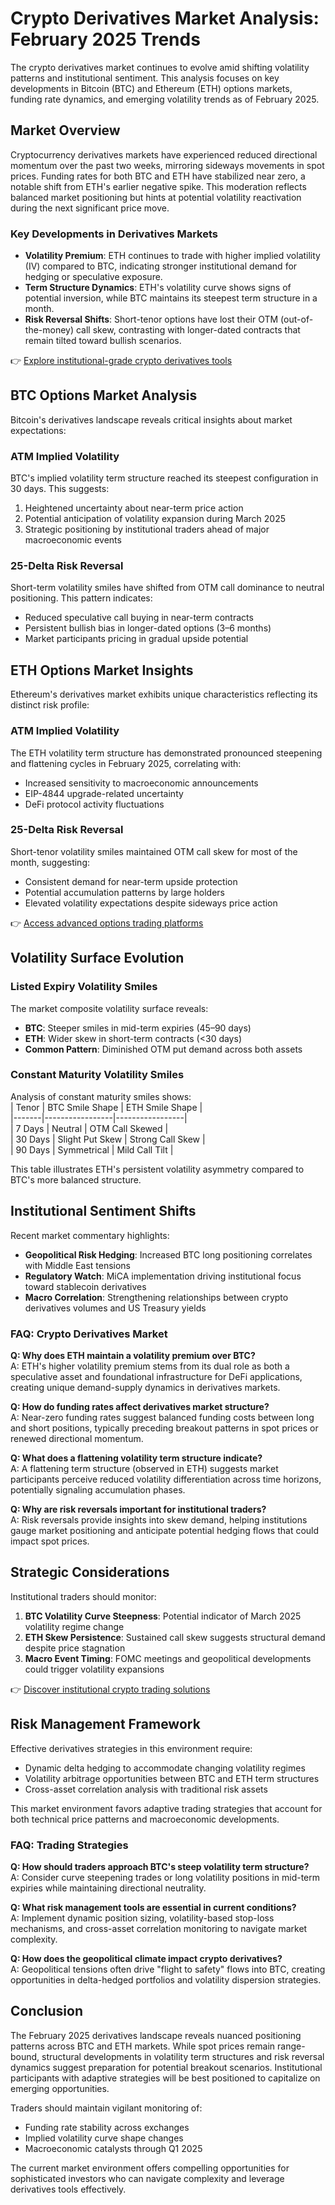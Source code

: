 # Crypto Derivatives Market Analysis: February 2025 Trends  

The crypto derivatives market continues to evolve amid shifting volatility patterns and institutional sentiment. This analysis focuses on key developments in Bitcoin (BTC) and Ethereum (ETH) options markets, funding rate dynamics, and emerging volatility trends as of February 2025.  

## Market Overview  

Cryptocurrency derivatives markets have experienced reduced directional momentum over the past two weeks, mirroring sideways movements in spot prices. Funding rates for both BTC and ETH have stabilized near zero, a notable shift from ETH's earlier negative spike. This moderation reflects balanced market positioning but hints at potential volatility reactivation during the next significant price move.  

### Key Developments in Derivatives Markets  
- **Volatility Premium**: ETH continues to trade with higher implied volatility (IV) compared to BTC, indicating stronger institutional demand for hedging or speculative exposure.  
- **Term Structure Dynamics**: ETH's volatility curve shows signs of potential inversion, while BTC maintains its steepest term structure in a month.  
- **Risk Reversal Shifts**: Short-tenor options have lost their OTM (out-of-the-money) call skew, contrasting with longer-dated contracts that remain tilted toward bullish scenarios.  

👉 [Explore institutional-grade crypto derivatives tools](https://bit.ly/okx-bonus)  

## BTC Options Market Analysis  

Bitcoin's derivatives landscape reveals critical insights about market expectations:  

### ATM Implied Volatility  
BTC's implied volatility term structure reached its steepest configuration in 30 days. This suggests:  
1. Heightened uncertainty about near-term price action  
2. Potential anticipation of volatility expansion during March 2025  
3. Strategic positioning by institutional traders ahead of major macroeconomic events  

### 25-Delta Risk Reversal  
Short-term volatility smiles have shifted from OTM call dominance to neutral positioning. This pattern indicates:  
- Reduced speculative call buying in near-term contracts  
- Persistent bullish bias in longer-dated options (3–6 months)  
- Market participants pricing in gradual upside potential  

## ETH Options Market Insights  

Ethereum's derivatives market exhibits unique characteristics reflecting its distinct risk profile:  

### ATM Implied Volatility  
The ETH volatility term structure has demonstrated pronounced steepening and flattening cycles in February 2025, correlating with:  
- Increased sensitivity to macroeconomic announcements  
- EIP-4844 upgrade-related uncertainty  
- DeFi protocol activity fluctuations  

### 25-Delta Risk Reversal  
Short-tenor volatility smiles maintained OTM call skew for most of the month, suggesting:  
- Consistent demand for near-term upside protection  
- Potential accumulation patterns by large holders  
- Elevated volatility expectations despite sideways price action  

👉 [Access advanced options trading platforms](https://bit.ly/okx-bonus)  

## Volatility Surface Evolution  

### Listed Expiry Volatility Smiles  
The market composite volatility surface reveals:  
- **BTC**: Steeper smiles in mid-term expiries (45–90 days)  
- **ETH**: Wider skew in short-term contracts (<30 days)  
- **Common Pattern**: Diminished OTM put demand across both assets  

### Constant Maturity Volatility Smiles  
Analysis of constant maturity smiles shows:  
| Tenor | BTC Smile Shape | ETH Smile Shape |  
|-------|-----------------|-----------------|  
| 7 Days | Neutral | OTM Call Skewed |  
| 30 Days | Slight Put Skew | Strong Call Skew |  
| 90 Days | Symmetrical | Mild Call Tilt |  

This table illustrates ETH's persistent volatility asymmetry compared to BTC's more balanced structure.  

## Institutional Sentiment Shifts  

Recent market commentary highlights:  
- **Geopolitical Risk Hedging**: Increased BTC long positioning correlates with Middle East tensions  
- **Regulatory Watch**: MiCA implementation driving institutional focus toward stablecoin derivatives  
- **Macro Correlation**: Strengthening relationships between crypto derivatives volumes and US Treasury yields  

### FAQ: Crypto Derivatives Market  

**Q: Why does ETH maintain a volatility premium over BTC?**  
A: ETH's higher volatility premium stems from its dual role as both a speculative asset and foundational infrastructure for DeFi applications, creating unique demand-supply dynamics in derivatives markets.  

**Q: How do funding rates affect derivatives market structure?**  
A: Near-zero funding rates suggest balanced funding costs between long and short positions, typically preceding breakout patterns in spot prices or renewed directional momentum.  

**Q: What does a flattening volatility term structure indicate?**  
A: A flattening term structure (observed in ETH) suggests market participants perceive reduced volatility differentiation across time horizons, potentially signaling accumulation phases.  

**Q: Why are risk reversals important for institutional traders?**  
A: Risk reversals provide insights into skew demand, helping institutions gauge market positioning and anticipate potential hedging flows that could impact spot prices.  

## Strategic Considerations  

Institutional traders should monitor:  
1. **BTC Volatility Curve Steepness**: Potential indicator of March 2025 volatility regime change  
2. **ETH Skew Persistence**: Sustained call skew suggests structural demand despite price stagnation  
3. **Macro Event Timing**: FOMC meetings and geopolitical developments could trigger volatility expansions  

👉 [Discover institutional crypto trading solutions](https://bit.ly/okx-bonus)  

## Risk Management Framework  

Effective derivatives strategies in this environment require:  
- Dynamic delta hedging to accommodate changing volatility regimes  
- Volatility arbitrage opportunities between BTC and ETH term structures  
- Cross-asset correlation analysis with traditional risk assets  

This market environment favors adaptive trading strategies that account for both technical price patterns and macroeconomic developments.  

### FAQ: Trading Strategies  

**Q: How should traders approach BTC's steep volatility term structure?**  
A: Consider curve steepening trades or long volatility positions in mid-term expiries while maintaining directional neutrality.  

**Q: What risk management tools are essential in current conditions?**  
A: Implement dynamic position sizing, volatility-based stop-loss mechanisms, and cross-asset correlation monitoring to navigate market complexity.  

**Q: How does the geopolitical climate impact crypto derivatives?**  
A: Geopolitical tensions often drive "flight to safety" flows into BTC, creating opportunities in delta-hedged portfolios and volatility dispersion strategies.  

## Conclusion  

The February 2025 derivatives landscape reveals nuanced positioning patterns across BTC and ETH markets. While spot prices remain range-bound, structural developments in volatility term structures and risk reversal dynamics suggest preparation for potential breakout scenarios. Institutional participants with adaptive strategies will be best positioned to capitalize on emerging opportunities.  

Traders should maintain vigilant monitoring of:  
- Funding rate stability across exchanges  
- Implied volatility curve shape changes  
- Macroeconomic catalysts through Q1 2025  

The current market environment offers compelling opportunities for sophisticated investors who can navigate complexity and leverage derivatives tools effectively.